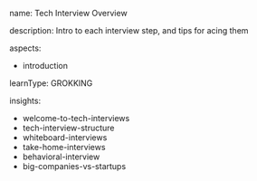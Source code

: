 name: Tech Interview Overview

description: Intro to each interview step, and tips for acing them

aspects:
  - introduction

learnType: GROKKING

insights:
  - welcome-to-tech-interviews
  - tech-interview-structure
  - whiteboard-interviews
  - take-home-interviews
  - behavioral-interview
  - big-companies-vs-startups
